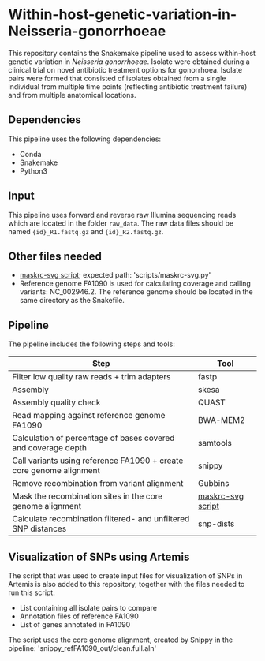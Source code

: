 # Within-host-genetic-variation-in-Neisseria-gonorrhoeae
This repository contains the Snakemake pipeline used to assess within-host genetic variation in _Neisseria gonorrhoeae_. Isolate were obtained during a clinical trial on novel antibiotic treatment options for gonorrhoea. Isolate pairs were formed that consisted of isolates obtained from a single individual from multiple time points (reflecting antibiotic treatment failure) and from multiple anatomical locations. 

## Dependencies
This pipeline uses the following dependencies:
- Conda
- Snakemake
- Python3

## Input
This pipeline uses forward and reverse raw Illumina sequencing reads which are located in the folder `raw_data`. The raw data files should be named `{id}_R1.fastq.gz` and `{id}_R2.fastq.gz`. 

## Other files needed
- [maskrc-svg script](https://github.com/kwongj/maskrc-svg); expected path: 'scripts/maskrc-svg.py'
- Reference genome FA1090 is used for calculating coverage and calling variants: NC_002946.2. The reference genome should be located in the same directory as the Snakefile.

## Pipeline 
The pipeline includes the following steps and tools:

| Step     | Tool     |   
| ---------|----------|
| Filter low quality raw reads + trim adapters | fastp |
| Assembly | skesa | 
| Assembly quality check | QUAST |
| Read mapping against reference genome FA1090 | BWA-MEM2 |
| Calculation of percentage of bases covered and coverage depth | samtools |
| Call variants using reference FA1090 + create core genome alignment | snippy |
| Remove recombination from variant alignment | Gubbins |
| Mask the recombination sites in the core genome alignment | [maskrc-svg script](https://github.com/kwongj/maskrc-svg) |
| Calculate recombination filtered- and unfiltered SNP distances | snp-dists |

## Visualization of SNPs using Artemis
The script that was used to create input files for visualization of SNPs in Artemis is also added to this repository, together with the files needed to run this script:
 - List containing all isolate pairs to compare
 - Annotation files of reference FA1090
 - List of genes annotated in FA1090

The script uses the core genome alignment, created by Snippy in the pipeline: 'snippy_refFA1090_out/clean.full.aln'




